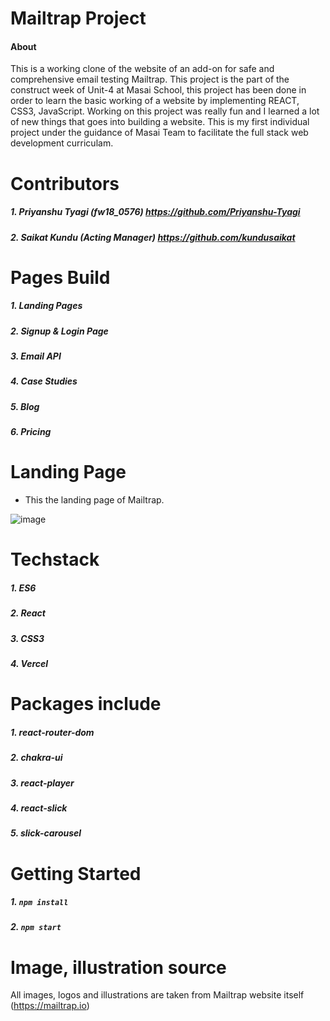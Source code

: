
# Mailtrap Project

#### About

 This is a working clone of the website of an add-on for safe and comprehensive email testing Mailtrap. This project is the part of the construct week of Unit-4 at Masai School, this project has been done in order to learn the basic working of a website by implementing REACT, CSS3, JavaScript. Working on this project was really fun and I learned a lot of new things that goes into building a website. This is my first individual project under the guidance of Masai Team to facilitate the full stack web development curriculam.
 
 # Contributors
##### 1. Priyanshu Tyagi (fw18_0576)  https://github.com/Priyanshu-Tyagi
##### 2. Saikat Kundu (Acting Manager)  https://github.com/kundusaikat

 # Pages Build
##### 1. Landing Pages
##### 2. Signup & Login Page
##### 3. Email API
##### 4. Case Studies
##### 5. Blog
##### 6. Pricing

# Landing Page
- This the landing page of Mailtrap.

![image](https://drive.google.com/uc?export=view&id=1RYY6nNxmS8j-NsbFC59hgmQ-rHQumkrv)

# Techstack
##### 1. ES6
##### 2. React
##### 3. CSS3
##### 4. Vercel

# Packages include
##### 1. react-router-dom
##### 2. chakra-ui
##### 3. react-player
##### 4. react-slick
##### 5. slick-carousel


# Getting Started
##### 1. ```npm install```
##### 2. ```npm start```

# Image, illustration source

All images, logos and illustrations are taken from Mailtrap website itself (https://mailtrap.io)
